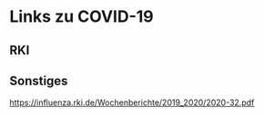 # Links zu COVID-19

## RKI

## Sonstiges

https://influenza.rki.de/Wochenberichte/2019_2020/2020-32.pdf
